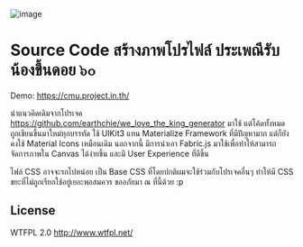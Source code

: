 ![image](https://user-images.githubusercontent.com/7013039/30037818-e31d2e2c-91e8-11e7-992d-e7e13367a059.png)

# Source Code สร้างภาพโปรไฟล์ ประเพณีรับน้องขึ้นดอย ๖๐
Demo: https://cmu.project.in.th/

นำแนวคิดเดิมจากโปรเจค https://github.com/earthchie/we_love_the_king_generator มาใช้ แต่โค้ดทั้งหมด ถูกเขียนขึ้นมาใหม่ทุกบรรทัด ใช้ UIKit3 แทน Materialize Framework ที่มีปัญหามาก แต่ก็ยังคงใช้ Material Icons เหมือนเดิม นอกจากนี้ มีการนำเอา Fabric.js มาใช้เพื่อทำให้สามารถจัดการภาพใน Canvas ได้ง่ายขึ้น และมี User Experience ที่ดีขึ้น

ไฟล์ CSS อาจจะรกไปหน่อย เป็น Base CSS ที่โดยปกติผมจะใช้ร่วมกับโปรเจคอื่นๆ ทำให้มี CSS ขยะที่ไม่ถูกเรียกใช้อยู่เยอะพอสมควร ขออภัยมา ณ ที่นี้ด้วย :p

## License
WTFPL 2.0 http://www.wtfpl.net/
